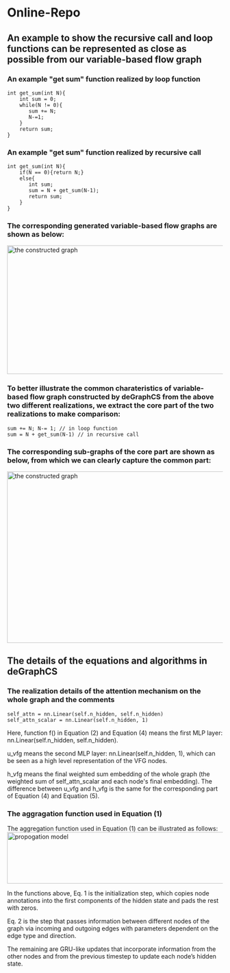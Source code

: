 # Online-Repo

## An example to show the recursive call and loop functions can be represented as close as possible from our variable-based flow graph
### An example "get sum" function realized by loop function
```
int get_sum(int N){
    int sum = 0;
    while(N != 0){
       sum += N;
       N-=1;
    }
    return sum;
}
```
### An example "get sum" function realized by recursive call
```
int get_sum(int N){
    if(N == 0){return N;}
    else{
       int sum;
       sum = N + get_sum(N-1);
       return sum; 
    }
}
```
### The corresponding generated variable-based flow graphs are shown as below:
<img src="https://github.com/degraphcs/DeGraphCS/blob/main/Appendix/vfg_of_loop_recur.png" width="600" height="300" alt="the constructed graph"/><br/>

### To better illustrate the common charateristics of variable-based flow graph constructed by deGraphCS from the above two different realizations, we extract the core part of the two realizations to make comparison:
```
sum += N; N-= 1; // in loop function
sum = N + get_sum(N-1) // in recursive call
```
### The corresponding sub-graphs of the core part are shown as below, from which we can clearly capture the common part:
<img src="https://github.com/degraphcs/DeGraphCS/blob/main/Appendix/subgraph_compare.png" width="600" height="400" alt="the constructed graph"/><br/>



## The details of the equations and algorithms in deGraphCS
### The realization details of the attention mechanism on the whole graph and the comments
```
self_attn = nn.Linear(self.n_hidden, self.n_hidden)
self_attn_scalar = nn.Linear(self.n_hidden, 1)
```

Here, function f() in Equation (2) and Equation (4) means the first MLP layer: nn.Linear(self.n_hidden, self.n_hidden).

u_vfg means the second MLP layer: nn.Linear(self.n_hidden, 1), which can be seen as a high level representation of the VFG nodes.

h_vfg means the final weighted sum embedding of the whole graph (the weighted sum of self_attn_scalar and each node's final embedding). The difference between u_vfg and h_vfg is the same for the corresponding part of Equation (4) and Equation (5).

### The aggragation function used in Equation (1)
The aggregation function used in Equation (1) can be illustrated as follows:
<img src="https://github.com/xxx-ano/Online-Repo/blob/main/propagation%20model.png" width="800" height="120" alt="propogation model"/><br/>

In the functions above, Eq. 1 is the initialization step, which copies node annotations into the first components
of the hidden state and pads the rest with zeros. 

Eq. 2 is the step that passes information between
different nodes of the graph via incoming and outgoing edges with parameters dependent on the edge
type and direction. 

The remaining are GRU-like updates that incorporate information from the other nodes and from the previous timestep
to update each node’s hidden state.









